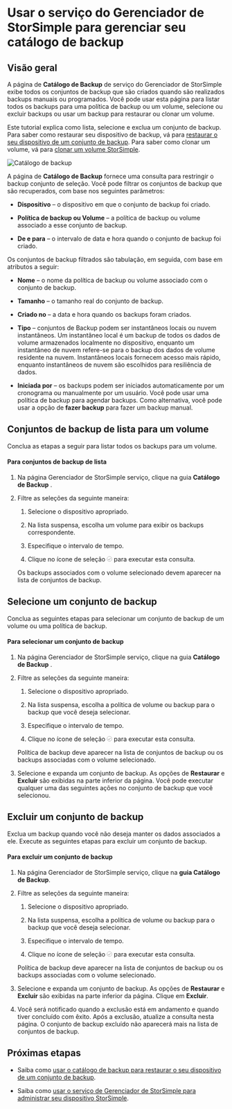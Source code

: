 <properties 
   pageTitle="Gerenciar o catálogo de backup StorSimple | Microsoft Azure"
   description="Explica como usar a página de catálogo de Backup de serviço do Gerenciador de StorSimple para a lista, selecione e exclua os conjuntos de backup de um volume."
   services="storsimple"
   documentationCenter="NA"
   authors="SharS"
   manager="carmonm"
   editor="" />
<tags 
   ms.service="storsimple"
   ms.devlang="NA"
   ms.topic="article"
   ms.tgt_pltfrm="NA"
   ms.workload="TBD"
   ms.date="04/28/2016"
   ms.author="v-sharos" />

# <a name="use-the-storsimple-manager-service-to-manage-your-backup-catalog"></a>Usar o serviço do Gerenciador de StorSimple para gerenciar seu catálogo de backup

## <a name="overview"></a>Visão geral

A página de **Catálogo de Backup** de serviço do Gerenciador de StorSimple exibe todos os conjuntos de backup que são criados quando são realizados backups manuais ou programados. Você pode usar esta página para listar todos os backups para uma política de backup ou um volume, selecione ou excluir backups ou usar um backup para restaurar ou clonar um volume.

Este tutorial explica como lista, selecione e exclua um conjunto de backup. Para saber como restaurar seu dispositivo de backup, vá para [restaurar o seu dispositivo de um conjunto de backup](storsimple-restore-from-backup-set.md). Para saber como clonar um volume, vá para [clonar um volume StorSimple](storsimple-clone-volume.md).

![Catálogo de backup](./media/storsimple-manage-backup-catalog/backupcatalog.png) 

A página de **Catálogo de Backup** fornece uma consulta para restringir o backup conjunto de seleção. Você pode filtrar os conjuntos de backup que são recuperados, com base nos seguintes parâmetros:

- **Dispositivo** – o dispositivo em que o conjunto de backup foi criado.

- **Política de backup ou Volume** – a política de backup ou volume associado a esse conjunto de backup.

- **De e para** – o intervalo de data e hora quando o conjunto de backup foi criado.

Os conjuntos de backup filtrados são tabulação, em seguida, com base em atributos a seguir:

- **Nome** – o nome da política de backup ou volume associado com o conjunto de backup.

- **Tamanho** – o tamanho real do conjunto de backup.

- **Criado no** – a data e hora quando os backups foram criados. 

- **Tipo** – conjuntos de Backup podem ser instantâneos locais ou nuvem instantâneos. Um instantâneo local é um backup de todos os dados de volume armazenados localmente no dispositivo, enquanto um instantâneo de nuvem refere-se para o backup dos dados de volume residente na nuvem. Instantâneos locais fornecem acesso mais rápido, enquanto instantâneos de nuvem são escolhidos para resiliência de dados.

- **Iniciada por** – os backups podem ser iniciados automaticamente por um cronograma ou manualmente por um usuário. Você pode usar uma política de backup para agendar backups. Como alternativa, você pode usar a opção de **fazer backup** para fazer um backup manual.

## <a name="list-backup-sets-for-a-volume"></a>Conjuntos de backup de lista para um volume
 
Conclua as etapas a seguir para listar todos os backups para um volume.

#### <a name="to-list-backup-sets"></a>Para conjuntos de backup de lista

1. Na página Gerenciador de StorSimple serviço, clique na guia **Catálogo de Backup** .

2. Filtre as seleções da seguinte maneira:

    1. Selecione o dispositivo apropriado.

    2. Na lista suspensa, escolha um volume para exibir os backups correspondente.

    3. Especifique o intervalo de tempo.

    4. Clique no ícone de seleção ![Ícone de seleção](./media/storsimple-manage-backup-catalog/HCS_CheckIcon.png) para executar esta consulta.
 
    Os backups associados com o volume selecionado devem aparecer na lista de conjuntos de backup.

## <a name="select-a-backup-set"></a>Selecione um conjunto de backup

Conclua as seguintes etapas para selecionar um conjunto de backup de um volume ou uma política de backup.

#### <a name="to-select-a-backup-set"></a>Para selecionar um conjunto de backup

1. Na página Gerenciador de StorSimple serviço, clique na guia **Catálogo de Backup** .

2. Filtre as seleções da seguinte maneira:

    1. Selecione o dispositivo apropriado.

    2. Na lista suspensa, escolha a política de volume ou backup para o backup que você deseja selecionar.

    3. Especifique o intervalo de tempo.

    4. Clique no ícone de seleção ![Ícone de seleção](./media/storsimple-manage-backup-catalog/HCS_CheckIcon.png) para executar esta consulta.

    Política de backup deve aparecer na lista de conjuntos de backup ou os backups associadas com o volume selecionado.

3. Selecione e expanda um conjunto de backup. As opções de **Restaurar** e **Excluir** são exibidas na parte inferior da página. Você pode executar qualquer uma das seguintes ações no conjunto de backup que você selecionou.

## <a name="delete-a-backup-set"></a>Excluir um conjunto de backup

Exclua um backup quando você não deseja manter os dados associados a ele. Execute as seguintes etapas para excluir um conjunto de backup.

#### <a name="to-delete-a-backup-set"></a>Para excluir um conjunto de backup

1. Na página Gerenciador de StorSimple serviço, clique na **guia Catálogo de Backup**.

2. Filtre as seleções da seguinte maneira:

    1. Selecione o dispositivo apropriado.

    2. Na lista suspensa, escolha a política de volume ou backup para o backup que você deseja selecionar.

    3. Especifique o intervalo de tempo.

    4. Clique no ícone de seleção ![Ícone de seleção](./media/storsimple-manage-backup-catalog/HCS_CheckIcon.png) para executar esta consulta.

    Política de backup deve aparecer na lista de conjuntos de backup ou os backups associadas com o volume selecionado.

3. Selecione e expanda um conjunto de backup. As opções de **Restaurar** e **Excluir** são exibidas na parte inferior da página. Clique em **Excluir**.

4. Você será notificado quando a exclusão está em andamento e quando tiver concluído com êxito. Após a exclusão, atualize a consulta nesta página. O conjunto de backup excluído não aparecerá mais na lista de conjuntos de backup.

## <a name="next-steps"></a>Próximas etapas

- Saiba como [usar o catálogo de backup para restaurar o seu dispositivo de um conjunto de backup](storsimple-restore-from-backup-set.md).

- Saiba como [usar o serviço de Gerenciador de StorSimple para administrar seu dispositivo StorSimple](storsimple-manager-service-administration.md).
